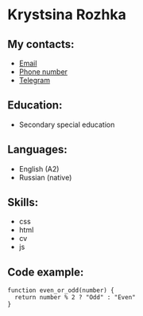 # Krystsina Rozhka

## My contacts:

- [Email](kovalevskaya.kristina.kot@gmail.com)
- [Phone number](<+375(25)7166769>)
- [Telegram](https://t.me/rosemarycat)

## Education:

- Secondary special education

## Languages:

- English (A2)
- Russian (native)

## Skills:

- css
- html
- cv
- js

## Сode example:

```
function even_or_odd(number) {
  return number % 2 ? "Odd" : "Even"
}
```
